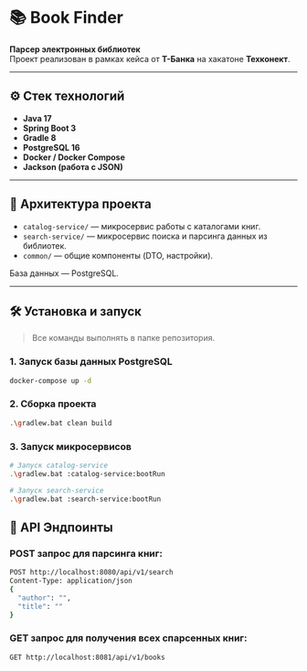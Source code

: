 # 📚 Book Finder

**Парсер электронных библиотек**  
Проект реализован в рамках кейса от **Т-Банка** на хакатоне **Техконект**.

---

## ⚙️ Стек технологий

- **Java 17**
- **Spring Boot 3**
- **Gradle 8**
- **PostgreSQL 16**
- **Docker / Docker Compose**
- **Jackson (работа с JSON)**

---

## 🧩 Архитектура проекта

- `catalog-service/` — микросервис работы с каталогами книг.
- `search-service/` — микросервис поиска и парсинга данных из библиотек.
- `common/` — общие компоненты (DTO, настройки).

База данных — PostgreSQL.

---

## 🛠️ Установка и запуск

> Все команды выполнять в папке репозитория.

### 1. Запуск базы данных PostgreSQL

```bash
docker-compose up -d
```
### 2. Сборка проекта

```bash
.\gradlew.bat clean build
```
### 3. Запуск микросервисов
```bash
# Запуск catalog-service
.\gradlew.bat :catalog-service:bootRun
```

```bash
# Запуск search-service
.\gradlew.bat :search-service:bootRun
```

## 🔗 API Эндпоинты

### POST запрос для парсинга книг:
```bash
POST http://localhost:8080/api/v1/search
Content-Type: application/json
{
  "author": "",
  "title": ""
}
```
### GET запрос для получения всех спарсенных книг:
```bash
GET http://localhost:8081/api/v1/books
```
